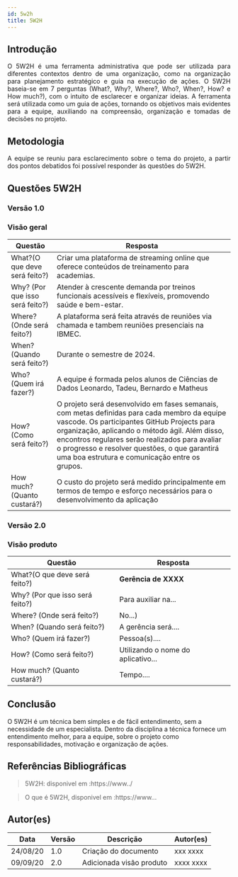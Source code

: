 ```yaml
---
id: 5w2h
title: 5W2H
---
```


## Introdução

<p align = "justify">
    O 5W2H é uma ferramenta administrativa  que pode ser utilizada para diferentes contextos dentro de uma organização, como na organização para planejamento estratégico e guia na execução de ações. O 5W2H baseia-se em 7 perguntas (What?, Why?, Where?, Who?, When?, How? e How much?), com o intuito de esclarecer e organizar ideias. A ferramenta será utilizada como um guia de ações, tornando os objetivos mais evidentes para a equipe, auxiliando na compreensão, organização e tomadas de decisões no projeto.
</p>

## Metodologia

<p align = "justify">
    A equipe se reuniu para esclarecimento sobre o tema do projeto, a partir dos pontos debatidos foi possível responder às questões do 5W2H.  
</p>


## Questões 5W2H

### Versão 1.0

### Visão geral

|Questão|Resposta|
|-------|--------|
|What?(O que deve será feito?)|Criar uma plataforma de streaming online que oferece conteúdos de treinamento para academias.|
|Why? (Por que isso será feito?)|Atender à crescente demanda por treinos funcionais acessíveis e flexíveis, promovendo saúde e bem-estar.|
|Where? (Onde será feito?)|A plataforma será feita através de reuniões via chamada e tambem reuniões presenciais na IBMEC.|
|When? (Quando será feito?)|Durante o semestre de 2024.|
|Who? (Quem irá fazer?)|A equipe é formada pelos alunos de Ciências de Dados Leonardo, Tadeu, Bernardo e Matheus|
|How? (Como será feito?)|O projeto será desenvolvido em fases semanais, com metas definidas para cada membro da equipe vascode. Os participantes GitHub Projects para organização, aplicando o método ágil. Além disso, encontros regulares serão realizados para avaliar o progresso e resolver questões, o que garantirá uma boa estrutura e comunicação entre os grupos.|
|How much? (Quanto custará?)|O custo do projeto será medido principalmente em termos de tempo e esforço necessários para o desenvolvimento da aplicação|


### Versão 2.0

### Visão produto

|Questão|Resposta|
|-------|--------|
|What?(O que deve será feito?)| **Gerência de XXXX**|
|Why? (Por que isso será feito?)| Para auxiliar na...|
|Where? (Onde será feito?)|No...)|
|When? (Quando será feito?)| A gerência será....|
|Who? (Quem irá fazer?)| Pessoa(s)....|
|How? (Como será feito?)| Utilizando o nome do aplicativo... |
|How much? (Quanto custará?)|Tempo....|


## Conclusão

O 5W2H é um técnica bem simples e de fácil entendimento, sem a necessidade de um especialista. Dentro da disciplina a técnica fornece um entendimento melhor, para a equipe, sobre o projeto como responsabilidades, motivação e organização de ações.   
 
 
## Referências Bibliográficas
> 5W2H: disponivel em :https://www../

> O que é 5W2H, disponivel em :https://www...

## Autor(es)
| Data | Versão | Descrição | Autor(es) |
| -- | -- | -- | -- |
| 24/08/20 | 1.0 | Criação do documento | xxx xxxx | 
| 09/09/20 | 2.0 | Adicionada visão produto | xxxx xxxx | 
